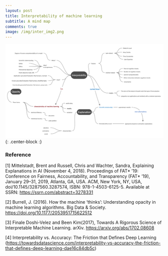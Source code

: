 ```yaml
---
layout: post
title: Interpretability of machine learning
subtitle: A mind map
comments: true
image: /img/inter_img2.png
---
```


![map](../img/inter-map.png){: .center-block :}



### Reference
[1] Mittelstadt, Brent and Russell, Chris and Wachter, Sandra, Explaining Explanations in AI (November 4, 2018). Proceedings of FAT* ’19: Conference on Fairness, Accountability, and Transparency (FAT* ’19), January 29–31, 2019, Atlanta, GA, USA. ACM, New York, NY, USA, doi/10.1145/3287560.3287574, ISBN: 978-1-4503-6125-5. Available at SSRN: https://ssrn.com/abstract=3278331

[2] Burrell, J. (2016). How the machine ‘thinks’: Understanding opacity in machine learning algorithms. Big Data & Society. https://doi.org/10.1177/2053951715622512

[3] Finale Doshi-Velez and Been Kim(2017), Towards A Rigorous Science of Interpretable Machine Learning. arXiv. https://arxiv.org/abs/1702.08608 

[4] Interpretability vs. Accuracy: The Friction that Defines Deep Learning (https://towardsdatascience.com/interpretability-vs-accuracy-the-friction-that-defines-deep-learning-dae16c84db5c)

